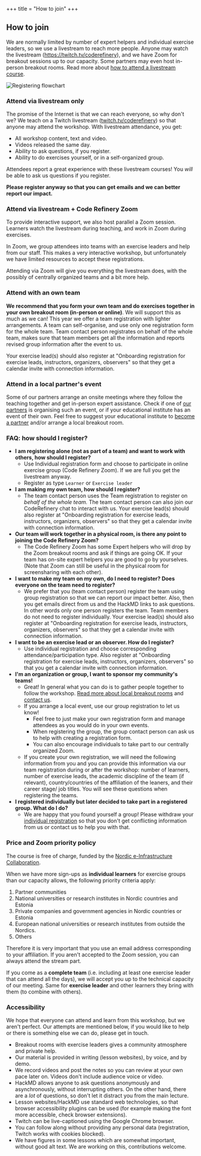 +++
title = "How to join"
+++

## How to join

We are normally limited by number of expert helpers and individual
exercise leaders, so we use a livestream to reach more people.  Anyone
may watch the livestream (<https://twitch.tv/coderefinery>), and we
have Zoom for breakout sessions up to our capacity.  Some partners may
even host in-person breakout rooms.  Read more about [how to attend a
livestream
course](https://coderefinery.github.io/manuals/how-to-attend-stream/).

<img src="../img/single.png" alt="Registering flowchart">


### Attend via livestream only

The promise of the Internet is that we can reach everyone, so why
don't we?  We teach on a Twitch livestream
([twitch.tv/coderefinery](https://twitch.tv/coderefinery)) so that
anyone may attend the workshop.  With livestream attendance, you get:
- All workshop content, text and video.
- Videos released the same day.
- Ability to ask questions, if you register.
- Ability to do exercises yourself, or in a self-organized group.

Attendees report a great experience with these livestream courses!
You *will* be able to ask us questions if you register.

**Please register anyway so that you can get emails and we can better
report our impact.**


### Attend via livestream + Code Refinery Zoom

To provide interactive support, we also host parallel a Zoom session.
Learners watch the livestream during teaching, and work in Zoom during
exercises.

In Zoom, we group attendees into teams with an exercise leaders and
help from our staff. This makes a very interactive workshop, but
unfortunately we have limited resources to accept these
registrations.

Attending via Zoom will give you everything the livestream does, with
the possibly of centrally organized teams and a bit more help.


### Attend with an own team

**We recommend that you form your own team and do exercises together
in your own breakout room (in-person or online)**.  We will support
this as much as we can!
This year we offer a team registration with lighter arrangements. 
A team can self-organise, and use only one registration 
form for the whole team. Team contact person registrates on behalf 
of the whole team, makes sure that team members get all the 
information and reports revised group information after the event to us.

Your exercise lead(s) should also register at "Onboarding
registration for exercise leads, instructors, organizers, observers" so
that they get a calendar invite with connection information.


### Attend in a local partner's event

Some of our partners arrange an onsite meetings where they follow 
the teaching together and get in-person expert assistance. 
Check if one of 
[our partners](https://coderefinery.github.io/2022-09-20-workshop/#partners) 
is organising such an event, or if your educational institute has 
an event of their own. Feel free to suggest your educational institute to 
[become a partner](https://coderefinery.org/organization/partners/#joining-as-a-partner) 
and/or arrange a local breakout room.


### FAQ: how should I register?

- **I am registering alone (not as part of a team) and want to work with others,
  how should I register?**
  - Use Individual registration form and choose to participate in 
    online exercise group (Code Refinery Zoom). If we are full you 
    get the livestream anyway.
  - Register as type ``Learner`` or ``Exercise leader``
- **I am making my own team, how should I register?**
  - The team contact person uses the Team registration to register on 
    *behalf of the whole team.*
    The team contact person can also join our CodeRefinery chat to interact
    with us.
    Your exercise lead(s) should also register at "Onboarding
    registration for exercise leads, instructors, organizers, observers" so
    that they get a calendar invite with connection information.
- **Our team will work together in a physical room, is there any point to joining the Code Refinery Zoom?**
  - The Code Refinery Zoom has some Expert helpers who will drop by 
    the Zoom breakout rooms and ask if things are going OK. 
    If your team has on-site expert helpers you are good to go by yourselves.
    (Note that Zoom can still be useful in the physical room for screensharing with each other).
- **I want to make my team on my own, do I need to register? Does everyone on the team need to register?**
  - We prefer that you (team contact person) register the team using 
    group registration so that we can report our impact better.  Also, then
    you get emails direct from us and the HackMD links to ask questions.  In
    other words only one person registers the team. Team members do not need
    to register individually.
    Your exercise lead(s) should also register at "Onboarding
    registration for exercise leads, instructors, organizers, observers" so
    that they get a calendar invite with connection information.
- **I want to be an exercise lead or an observer. How do I register?**
  - Use individual registration and choose corresponding
    attendance/participation type.
    Also register at "Onboarding
    registration for exercise leads, instructors, organizers, observers" so
    that you get a calendar invite with connection information.
- **I'm an organization or group, I want to sponsor my community's teams!**
  - Great! In general what you can do is to gather people together to follow the workshop. 
    [Read more about local breakout rooms](https://coderefinery.github.io/manuals/local-breakout-rooms/)
    and [contact us](https://coderefinery.github.io/manuals/chat/).
  - If you arrange a local event, use our group registration to let us know!
    - Feel free to just make your own registration form and manage attendees 
      as you would do in your own events. 
    - When registering the group, the group contact person can ask us to help with creating a registration form. 
    - You can also encourage individuals to take part to our centrally organized Zoom.
  - If you create your own registration, we will need the following
    information from you and you can provide this information via our team
    registration during or after the workshop: number of learners, number of
    exercise leads, the academic discipline of the team (if relevant),
    country/countries of the affiliation of the leaners, and their career
    stage/ job titles. You will see these questions when registering the
    teams.
- **I registered individually but later decided to take part in a registered group. What do I do?**
  - We are happy that you found yourself a group! Please withdraw 
    your [individual registration](https://indico.neic.no/event/226/registrations/)
    so that you don't get conflicting information from us
    or contact us to help you with that.


### Price and Zoom priority policy

The course is free of charge, funded by the [Nordic e-Infrastructure
Collaboration](https://neic.no/).

When we have more sign-ups as **individual learners** for exercise groups than
our capacity allows, the following priority criteria apply:

1. Partner communities
2. National universities or research institutes in Nordic countries and Estonia
3. Private companies and government agencies in Nordic countries or Estonia
4. European national universities or research institutes from outside the Nordics.
5. Others

Therefore it is very important that you use an email address
corresponding to your affiliation.  If you aren't accepted to the Zoom
session, you can always attend the stream part.

If you come as a **complete team** (i.e. including at least one
exercise leader that can attend all the days), we will accept you up
to the technical capacity of our meeting.  Same for **exercise
leader** and other learners they bring with them (to combine with
others).


### Accessibility

We hope that everyone can attend and learn from this workshop, but we
aren't perfect.  Our attempts are mentioned below, if you would like
to help or there is something else we can do, please get in touch.

* Breakout rooms with exercise leaders gives a community atmosphere
  and private help.
* Our material is provided in writing (lesson websites), by voice, and
  by demo.
* We record videos and post the notes so you can review at your own
  pace later on.  Videos don't include audience voice or video.
* HackMD allows anyone to ask questions anonymously and
  asynchronously, without interrupting others.  On the other hand,
  there are a *lot* of questions, so don't let it distract you from
  the main lecture.
* Lesson websites/HackMD use standard web technologies, so that
  browser accessibility plugins can be used (for example making the
  font more accessible, check browser extensions).
* Twitch can be live-captioned using the Google Chrome browser.
* You can follow along without providing any personal data
  (registration, Twitch works with cookies blocked).
* We have figures in some lessons which are somewhat important,
  without good alt text.  We are working on this, contributions
  welcome.

